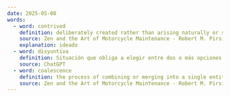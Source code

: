 ```yaml
---
date: 2025-05-08
words:
  - word: contrived
    definition: deliberately created rather than arising naturally or spontaneously
    source: Zen and the Art of Motorcycle Maintenance - Robert M. Pirsig
    explanation: ideado
  - word: disyuntiva
    definition: Situación que obliga a elegir entre dos o más opciones.
    source: ChatGPT
  - word: coalescence
    definition: the process of combining or merging into a single entity.
    source: Zen and the Art of Motorcycle Maintenance - Robert M. Pirsig
---
```

